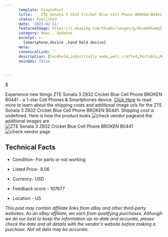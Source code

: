 ```yaml
---
      template: SinglePost
      title: -- ZTE Sonata 3 Z832 Cricket Blue Cell Phone BROKEN B0441
      status: Published
      date: '2023-02-11'
      featuredImage: https://i.ebayimg.com/thumbs/images/g/AbsAAOSwWqZj3Uo~/s-l225.jpg
      category: News , Updates
      excerpt: >-
        [smartphone,device ,hand held device]
      meta:
      canonicalLink: ''
      description: [handheld,industrially made,well crafted,Portable,Mobile,Compact,Convenient,Lightweight,Maneuverable,Man-portable,Miniature,Carriable,Hand-held,Light,Holdable,Transportable,Mobile device,Pocket-sized,On-the-go,Wireless,Cordless,Compact size,Convenient size, smartphone,device ,hand held device]
      noindex: false
      
        
---
```

$

Experience new things ZTE Sonata 3 Z832 Cricket Blue Cell Phone BROKEN B0441 - a 1-star Cell Phones & Smartphones device. [Click Here](https://www.ebay.com/itm/404142271027?hash=item5e18c1aa33%3Ag%3AAbsAAOSwWqZj3Uo%7E&mkevt=1&mkcid=1&mkrid=711-53200-19255-0&campid=%253CePNCampaignId%253E&customid=%253CreferenceId%253E&toolid=10049) to read more to learn about the shipping costs and additional image urls for the ZTE Sonata 3 Z832 Cricket Blue Cell Phone BROKEN B0441. Shipping cost is undefined. Here is how the product looks ![check vendor page](https://i.ebayimg.com/thumbs/images/g/AbsAAOSwWqZj3Uo~/s-l225.jpg)and the additional images are![ZTE Sonata 3 Z832 Cricket Blue Cell Phone BROKEN B0441](https://i.ebayimg.com/images/g/AbsAAOSwWqZj3Uo~/s-l1600.jpg)![check vendor page](https://origin-galleryplus.ebayimg.com/ws/web/404142271027_2_0_1/225x225.jpg,https://origin-galleryplus.ebayimg.com/ws/web/404142271027_3_0_1/225x225.jpg,https://origin-galleryplus.ebayimg.com/ws/web/404142271027_4_0_1/225x225.jpg)



 ## Technical Facts 



     
      

 - Condition- For parts or not working 


      

 - Listed Price- 8.06 


      

 - Currency- USD 


      

 - Feedback score - 107677 


      

 - Location - US 


      
      

 *_This post may contain affiliate links from eBay and other third-party websites. As an eBay affiliate, we earn from qualifying purchases. Although we do our best to keep the information up-to-date and accurate, please check the date and all details with the vendor's website before making a purchase. Not all data may be accurate._*






